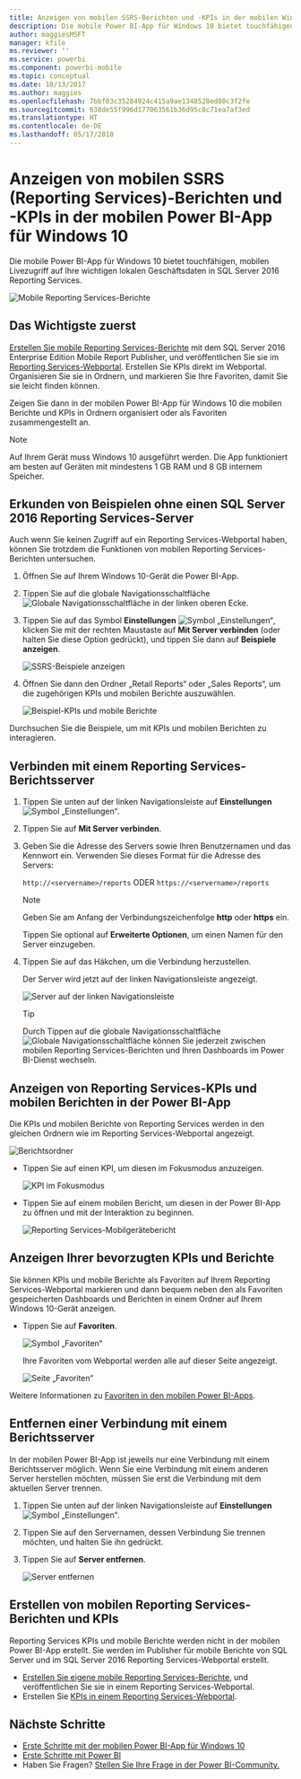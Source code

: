 ```yaml
---
title: Anzeigen von mobilen SSRS-Berichten und -KPIs in der mobilen Windows 10-App – Power BI
description: Die mobile Power BI-App für Windows 10 bietet touchfähigen, mobilen Livezugriff auf Ihre wichtigen lokalen Geschäftsdaten.
author: maggiesMSFT
manager: kfile
ms.reviewer: ''
ms.service: powerbi
ms.component: powerbi-mobile
ms.topic: conceptual
ms.date: 10/13/2017
ms.author: maggies
ms.openlocfilehash: 7bbf03c35284924c415a9ae1348528ed80c3f2fe
ms.sourcegitcommit: 638de55f996d177063561b36d95c8c71ea7af3ed
ms.translationtype: HT
ms.contentlocale: de-DE
ms.lasthandoff: 05/17/2018
---
```

# <a name="view-reporting-services-ssrs-mobile-reports-and-kpis-in-the-windows-10-power-bi-mobile-app"></a>Anzeigen von mobilen SSRS (Reporting Services)-Berichten und -KPIs in der mobilen Power BI-App für Windows 10
Die mobile Power BI-App für Windows 10 bietet touchfähigen, mobilen Livezugriff auf Ihre wichtigen lokalen Geschäftsdaten in SQL Server 2016 Reporting Services. 

![Mobile Reporting Services-Berichte](media/mobile-app-windows-10-ssrs-kpis-mobile-reports/power-bi-ssrs-mobile-report.png)

## <a name="first-things-first"></a>Das Wichtigste zuerst
[Erstellen Sie mobile Reporting Services-Berichte](https://msdn.microsoft.com/library/mt652547.aspx) mit dem SQL Server 2016 Enterprise Edition Mobile Report Publisher, und veröffentlichen Sie sie im [Reporting Services-Webportal](https://msdn.microsoft.com/library/mt637133.aspx). Erstellen Sie KPIs direkt im Webportal. Organisieren Sie sie in Ordnern, und markieren Sie Ihre Favoriten, damit Sie sie leicht finden können. 

Zeigen Sie dann in der mobilen Power BI-App für Windows 10 die mobilen Berichte und KPIs in Ordnern organisiert oder als Favoriten zusammengestellt an. 

> [!NOTE]
> Auf Ihrem Gerät muss Windows 10 ausgeführt werden. Die App funktioniert am besten auf Geräten mit mindestens 1 GB RAM und 8 GB internem Speicher.
> 
> 

## <a name="explore-samples-without-a-sql-server-2016-reporting-services-server"></a>Erkunden von Beispielen ohne einen SQL Server 2016 Reporting Services-Server
Auch wenn Sie keinen Zugriff auf ein Reporting Services-Webportal haben, können Sie trotzdem die Funktionen von mobilen Reporting Services-Berichten untersuchen.

1. Öffnen Sie auf Ihrem Windows 10-Gerät die Power BI-App.
2. Tippen Sie auf die globale Navigationsschaltfläche ![Globale Navigationsschaltfläche](media/mobile-app-windows-10-ssrs-kpis-mobile-reports/powerbi_windows10_options_icon.png) in der linken oberen Ecke.
3. Tippen Sie auf das Symbol **Einstellungen** ![Symbol „Einstellungen“](media/mobile-app-windows-10-ssrs-kpis-mobile-reports/power-bi-settings-icon.png), klicken Sie mit der rechten Maustaste auf **Mit Server verbinden** (oder halten Sie diese Option gedrückt), und tippen Sie dann auf **Beispiele anzeigen**.
   
   ![SSRS-Beispiele anzeigen](media/mobile-app-windows-10-ssrs-kpis-mobile-reports/power-bi-win10-connect-ssrs-samples.png)
4. Öffnen Sie dann den Ordner „Retail Reports“ oder „Sales Reports“, um die zugehörigen KPIs und mobilen Berichte auszuwählen.
   
   ![Beispiel-KPIs und mobile Berichte](media/mobile-app-windows-10-ssrs-kpis-mobile-reports/power-bi-win10-ssrs-sample-kpis.png)

Durchsuchen Sie die Beispiele, um mit KPIs und mobilen Berichten zu interagieren.

## <a name="connect-to-a-reporting-services-report-server"></a>Verbinden mit einem Reporting Services-Berichtsserver
1. Tippen Sie unten auf der linken Navigationsleiste auf **Einstellungen** ![Symbol „Einstellungen“](media/mobile-app-windows-10-ssrs-kpis-mobile-reports/power-bi-settings-icon.png).
2. Tippen Sie auf **Mit Server verbinden**.
3. Geben Sie die Adresse des Servers sowie Ihren Benutzernamen und das Kennwort ein. Verwenden Sie dieses Format für die Adresse des Servers:
   
     `http://<servername>/reports` ODER `https://<servername>/reports`
   
   > [!NOTE]
   > Geben Sie am Anfang der Verbindungszeichenfolge **http** oder **https** ein.
   > 
   > 
   
    Tippen Sie optional auf **Erweiterte Optionen**, um einen Namen für den Server einzugeben.
4. Tippen Sie auf das Häkchen, um die Verbindung herzustellen. 
   
   Der Server wird jetzt auf der linken Navigationsleiste angezeigt.
   
   ![Server auf der linken Navigationsleiste](media/mobile-app-windows-10-ssrs-kpis-mobile-reports/power-bi-ssrs-mobile-report-server.png)
   
   >[!TIP]
   >Durch Tippen auf die globale Navigationsschaltfläche ![Globale Navigationsschaltfläche](media/mobile-app-windows-10-ssrs-kpis-mobile-reports/powerbi_windows10_options_icon.png) können Sie jederzeit zwischen mobilen Reporting Services-Berichten und Ihren Dashboards im Power BI-Dienst wechseln. 
   > 

## <a name="view-reporting-services-kpis-and-mobile-reports-in-the-power-bi-app"></a>Anzeigen von Reporting Services-KPIs und mobilen Berichten in der Power BI-App
Die KPIs und mobilen Berichte von Reporting Services werden in den gleichen Ordnern wie im Reporting Services-Webportal angezeigt.

![Berichtsordner](media/mobile-app-windows-10-ssrs-kpis-mobile-reports/power-bi-ssrs-mobile-report-folders.png)

* Tippen Sie auf einen KPI, um diesen im Fokusmodus anzuzeigen.
  
    ![KPI im Fokusmodus](media/mobile-app-windows-10-ssrs-kpis-mobile-reports/power-bi-ssrs-mobile-report-kpis.png)
* Tippen Sie auf einem mobilen Bericht, um diesen in der Power BI-App zu öffnen und mit der Interaktion zu beginnen.
  
    ![Reporting Services-Mobilgerätebericht](media/mobile-app-windows-10-ssrs-kpis-mobile-reports/power-bi-ssrs-mobile-report.png)

## <a name="view-your-favorite-kpis-and-reports"></a>Anzeigen Ihrer bevorzugten KPIs und Berichte
Sie können KPIs und mobile Berichte als Favoriten auf Ihrem Reporting Services-Webportal markieren und dann bequem neben den als Favoriten gespeicherten Dashboards und Berichten in einem Ordner auf Ihrem Windows 10-Gerät anzeigen.

* Tippen Sie auf **Favoriten**.
  
   ![Symbol „Favoriten“](media/mobile-app-windows-10-ssrs-kpis-mobile-reports/power-bi-ssrs-mobile-report-favorite-menu.png)
  
   Ihre Favoriten vom Webportal werden alle auf dieser Seite angezeigt.
  
   ![Seite „Favoriten“](media/mobile-app-windows-10-ssrs-kpis-mobile-reports/power-bi-windows-10-ssrs-favorites.png)

Weitere Informationen zu [Favoriten in den mobilen Power BI-Apps](mobile-apps-favorites.md).

## <a name="remove-a-connection-to-a-report-server"></a>Entfernen einer Verbindung mit einem Berichtsserver
In der mobilen Power BI-App ist jeweils nur eine Verbindung mit einem Berichtsserver möglich. Wenn Sie eine Verbindung mit einem anderen Server herstellen möchten, müssen Sie erst die Verbindung mit dem aktuellen Server trennen.

1. Tippen Sie unten auf der linken Navigationsleiste auf **Einstellungen** ![Symbol „Einstellungen“](media/mobile-app-windows-10-ssrs-kpis-mobile-reports/power-bi-settings-icon.png).
2. Tippen Sie auf den Servernamen, dessen Verbindung Sie trennen möchten, und halten Sie ihn gedrückt.
3. Tippen Sie auf **Server entfernen**.
   
    ![Server entfernen](media/mobile-app-windows-10-ssrs-kpis-mobile-reports/power-bi-windows-10-ssrs-remove-server-menu.png)

## <a name="create-reporting-services-mobile-reports-and-kpis"></a>Erstellen von mobilen Reporting Services-Berichten und KPIs
Reporting Services KPIs und mobile Berichte werden nicht in der mobilen Power BI-App erstellt. Sie werden im Publisher für mobile Berichte von SQL Server und im SQL Server 2016 Reporting Services-Webportal erstellt.

* [Erstellen Sie eigene mobile Reporting Services-Berichte](https://msdn.microsoft.com/library/mt652547.aspx), und veröffentlichen Sie sie in einem Reporting Services-Webportal.
* Erstellen Sie [KPIs in einem Reporting Services-Webportal](https://msdn.microsoft.com/library/mt683632.aspx).

## <a name="next-steps"></a>Nächste Schritte
* [Erste Schritte mit der mobilen Power BI-App für Windows 10](mobile-windows-10-phone-app-get-started.md)  
* [Erste Schritte mit Power BI](service-get-started.md)  
* Haben Sie Fragen? [Stellen Sie Ihre Frage in der Power BI-Community.](http://community.powerbi.com/)


